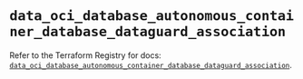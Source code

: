 # `data_oci_database_autonomous_container_database_dataguard_association`

Refer to the Terraform Registry for docs: [`data_oci_database_autonomous_container_database_dataguard_association`](https://registry.terraform.io/providers/oracle/oci/7.19.0/docs/data-sources/database_autonomous_container_database_dataguard_association).
